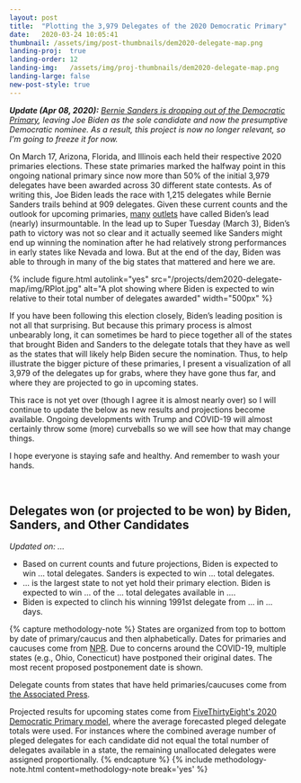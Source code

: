 ```yaml
---
layout: post
title:  "Plotting the 3,979 Delegates of the 2020 Democratic Primary"
date:   2020-03-24 10:05:41
thumbnail: /assets/img/post-thumbnails/dem2020-delegate-map.png
landing-proj:  true
landing-order: 12
landing-img:   /assets/img/proj-thumbnails/dem2020-delegate-map.png
landing-large: false
new-post-style: true
---
```


***Update (Apr 08, 2020):** [Bernie Sanders is dropping out of the Democratic Primary](https://www.nytimes.com/2020/04/08/us/politics/bernie-sanders-drops-out.html), leaving Joe Biden as the sole candidate and now the presumptive Democratic nominee. As a result, this project is now no longer relevant, so I'm going to freeze it for now.*

On March 17, Arizona, Florida, and Illinois each held their respective 2020 primaries elections. These state primaries marked the halfway point in this ongoing national primary since now more than 50% of the initial 3,979 delegates have been awarded across 30 different state contests. As of writing this, Joe Biden leads the race with 1,215 delegates while Bernie Sanders trails behind at 909 delegates. Given these current counts and the outlook for upcoming primaries, [many](https://www.economist.com/united-states/2020/03/19/joe-biden-builds-an-insurmountable-lead) [outlets](https://fivethirtyeight.com/features/election-update-bidens-delegate-lead-is-now-nearly-insurmountable/) have called Biden’s lead (nearly) insurmountable. In the lead up to Super Tuesday (March 3), Biden’s path to victory was not so clear and it actually seemed like Sanders might end up winning the nomination after he had relatively strong performances in early states like Nevada and Iowa. But at the end of the day, Biden was able to through in many of the big states that mattered and here we are.

{% include figure.html autolink="yes" src="/projects/dem2020-delegate-map/img/RPlot.jpg" alt="A plot showing where Biden is expected to win relative to their total number of delegates awarded" width="500px" %}

If you have been following this election closely, Biden’s leading position is not all that surprising. But because this primary process is almost unbearably long, it can sometimes be hard to piece together all of the states that brought Biden and Sanders to the delegate totals that they have as well as the states that will likely help Biden secure the nomination. Thus, to help illustrate the bigger picture of these primaries, I present a visualization of all 3,979 of the delegates up for grabs, where they have gone thus far, and where they are projected to go in upcoming states. 

This race is not yet over (though I agree it is almost nearly over) so I will continue to update the below as new results and projections become available. Ongoing developments with Trump and COVID-19 will almost certainly throw some (more) curveballs so we will see how that may change things.

I hope everyone is staying safe and healthy. And remember to wash your hands.

<br />

<div id="dem2020-title">
    <h2>Delegates won (or projected to be won) by <span class="biden-count">Biden</span>, <span class="sanders-count">Sanders</span>, and <span class="other-count">Other Candidates</span></h2>
    <p style="margin-bottom: 10px; margin-left: 0;"><i>Updated on: <span id="update-date">...</span></i></p>
</div>

* Based on current counts and future projections, Biden is expected to win <span id="biden-total-del">...</span> total delegates. Sanders is expected to win <span id="sanders-total-del">...</span> total delegates.
* <span id="largest-remaining-state">...</span> is the largest state to not yet hold their primary election. Biden is expected to win <span id="biden-largest-remaining-state-del">...</span> of the <span id="largest-remaining-state-total-del">...</span> total delegates available in <span id="largest-remaining-state">...</span>.
* Biden is expected to clinch his winning 1991st delegate from <span id="winning-del-state">...</span> in <span id="winning-del-state-days">...</span> days.

<div id="dem2020-container"></div>

{% capture methodology-note %}
States are organized from top to bottom by date of primary/caucus and then alphabetically. Dates for primaries and caucuses come from <a href="https://www.npr.org/2020/02/10/799979293/how-many-delegates-do-the-2020-presidential-democratic-candidates-have">NPR</a>. Due to concerns around the COVID-19, multiple states (e.g., Ohio, Conecticut) have postponed their original dates. The most recent proposed postponement date is shown.

Delegate counts from states that have held primaries/caucuses come from <a href="https://interactives.ap.org/delegate-tracker/">the Associated Press</a>. 

Projected results for upcoming states come from <a href="https://projects.fivethirtyeight.com/2020-primary-forecast/">FiveThirtyEight's 2020 Democratic Primary model</a>, where the average forecasted pleged delegate totals were used. For instances where the combined average number of pleged delegates for each candidate did not equal the total number of delegates available in a state, the remaining unallocated delegates were assigned proportionally.
{% endcapture %}
{% include methodology-note.html content=methodology-note break='yes' %}

<link rel="stylesheet" href="/projects/dem2020-delegate-map/css/main.style.css" />
<script src='/projects/dem2020-delegate-map/js/main.js'></script>


